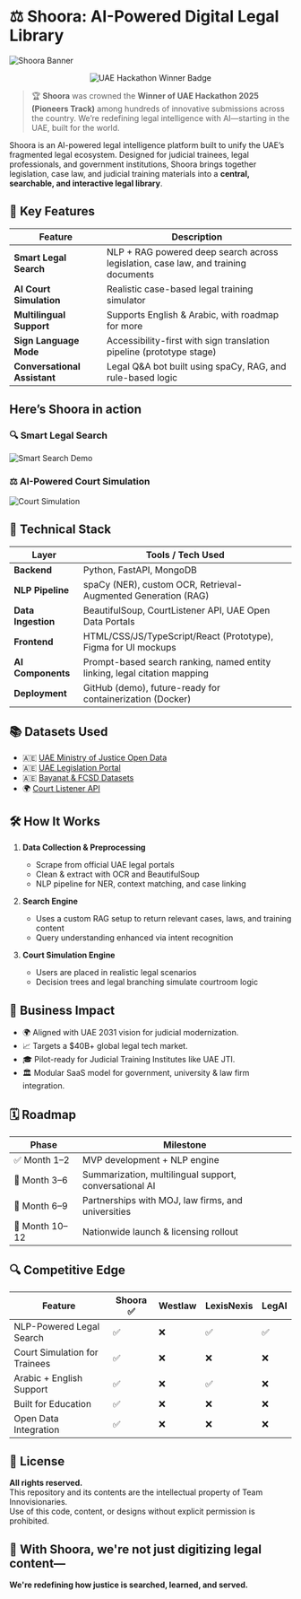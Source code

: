 # ⚖️ Shoora: AI-Powered Digital Legal Library

![Shoora Banner](https://github.com/user-attachments/assets/3bbb098d-4a69-4f37-91af-27a818ff14c3)

<p align="center">
  <img src="https://img.shields.io/badge/WINNER-UAE%20Hackathon%202025%20(Pioneers%20Track)-purple?style=for-the-badge&logo=github" alt="UAE Hackathon Winner Badge" />
</p>

> 🏆 **Shoora** was crowned the **Winner of UAE Hackathon 2025 (Pioneers Track)** among hundreds of innovative submissions across the country. We’re redefining legal intelligence with AI—starting in the UAE, built for the world.

Shoora is an AI-powered legal intelligence platform built to unify the UAE’s fragmented legal ecosystem. Designed for judicial trainees, legal professionals, and government institutions, Shoora brings together legislation, case law, and judicial training materials into a **central, searchable, and interactive legal library**.

## 🚀 Key Features

| Feature                     | Description                                                                 |
|----------------------------|-----------------------------------------------------------------------------|
| **Smart Legal Search**     | NLP + RAG powered deep search across legislation, case law, and training documents |
| **AI Court Simulation**    | Realistic case-based legal training simulator                               |
| **Multilingual Support**   | Supports English & Arabic, with roadmap for more                            |
| **Sign Language Mode**     | Accessibility-first with sign translation pipeline (prototype stage)        |
| **Conversational Assistant** | Legal Q&A bot built using spaCy, RAG, and rule-based logic                 |

## Here’s Shoora in action

### 🔍 Smart Legal Search
![Smart Search Demo](https://github.com/user-attachments/assets/e55bb133-785d-4b79-90fd-1404df6244a6)

### ⚖️ AI-Powered Court Simulation
![Court Simulation](https://github.com/user-attachments/assets/d80c4b28-c6d4-41af-97dc-fb745bc9590c)

## 🧠 Technical Stack

| Layer               | Tools / Tech Used                                             |
|--------------------|---------------------------------------------------------------|
| **Backend**        | Python, FastAPI, MongoDB                                      |
| **NLP Pipeline**   | spaCy (NER), custom OCR, Retrieval-Augmented Generation (RAG) |
| **Data Ingestion** | BeautifulSoup, CourtListener API, UAE Open Data Portals       |
| **Frontend**       | HTML/CSS/JS/TypeScript/React (Prototype), Figma for UI mockups                 |
| **AI Components**  | Prompt-based search ranking, named entity linking, legal citation mapping |
| **Deployment**     | GitHub (demo), future-ready for containerization (Docker)     |

## 📚 Datasets Used

- 🇦🇪 [UAE Ministry of Justice Open Data](https://www.moj.gov.ae/en/open-data.aspx)  
- 🇦🇪 [UAE Legislation Portal](https://uaelegislation.gov.ae/en)  
- 🇦🇪 [Bayanat & FCSD Datasets](https://bayanat.ae)  
- 🌍 [Court Listener API](https://www.courtlistener.com/api/)

## 🛠 How It Works

1. **Data Collection & Preprocessing**
   - Scrape from official UAE legal portals
   - Clean & extract with OCR and BeautifulSoup
   - NLP pipeline for NER, context matching, and case linking

2. **Search Engine**
   - Uses a custom RAG setup to return relevant cases, laws, and training content
   - Query understanding enhanced via intent recognition

3. **Court Simulation Engine**
   - Users are placed in realistic legal scenarios
   - Decision trees and legal branching simulate courtroom logic

## 💼 Business Impact

- 🌍 Aligned with UAE 2031 vision for judicial modernization.  
- 📈 Targets a $40B+ global legal tech market.
- 🎓 Pilot-ready for Judicial Training Institutes like UAE JTI.
- 🏛️ Modular SaaS model for government, university & law firm integration.

## 🗓 Roadmap

| Phase                 | Milestone                                                   |
|----------------------|-------------------------------------------------------------|
| ✅ Month 1–2          | MVP development + NLP engine                                |
| 🔄 Month 3–6          | Summarization, multilingual support, conversational AI      |
| 🤝 Month 6–9          | Partnerships with MOJ, law firms, and universities          |
| 🚀 Month 10–12        | Nationwide launch & licensing rollout                       |

## 🔍 Competitive Edge

| Feature                      | Shoora ✅ | Westlaw | LexisNexis | LegAI |
|-----------------------------|-----------|---------|------------|-------|
| NLP-Powered Legal Search    | ✅        | ❌      | ✅         | ✅    |
| Court Simulation for Trainees | ✅        | ❌      | ❌         | ❌    |
| Arabic + English Support    | ✅        | ❌      | ✅         | ❌    |
| Built for Education         | ✅        | ❌      | ❌         | ❌    |
| Open Data Integration       | ✅        | ❌      | ❌         | ❌    |

## 📜 License

**All rights reserved.**  
This repository and its contents are the intellectual property of Team Innovisionaries.  
Use of this code, content, or designs without explicit permission is prohibited.

## 🏁 With Shoora, we're not just digitizing legal content—  
**We're redefining how justice is searched, learned, and served.**
